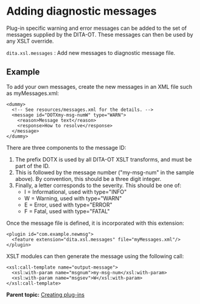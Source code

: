 # Adding diagnostic messages

Plug-in specific warning and error messages can be added to the set of messages supplied by the DITA-OT. These messages can then be used by any XSLT override.

`dita.xsl.messages`
:   Add new messages to diagnostic message file.

## Example

To add your own messages, create the new messages in an XML file such as myMessages.xml:

```
<dummy>
  <!-- See resources/messages.xml for the details. -->
  <message id="DOTXmy-msg-numW" type="WARN">
    <reason>Message text</reason>
    <response>How to resolve</response>
  </message>
</dummy>
```

There are three components to the message ID:

1.  The prefix DOTX is used by all DITA-OT XSLT transforms, and must be part of the ID.
2.  This is followed by the message number \("my-msg-num" in the sample above\). By convention, this should be a three digit integer.
3.  Finally, a letter corresponds to the severity. This should be one of:
    -   I = Informational, used with type="INFO"
    -   W = Warning, used with type="WARN"
    -   E = Error, used with type="ERROR"
    -   F = Fatal, used with type="FATAL"

Once the message file is defined, it is incorporated with this extension:

```
<plugin id="com.example.newmsg">
  <feature extension="dita.xsl.messages" file="myMessages.xml"/>
</plugin>
```

XSLT modules can then generate the message using the following call:

```
<xsl:call-template name="output-message">
  <xsl:with-param name="msgnum">my-msg-num</xsl:with-param>
  <xsl:with-param name="msgsev">W</xsl:with-param>
</xsl:call-template>

```

**Parent topic:** [Creating plug-ins](../dev_ref/plugins-overview.md)


